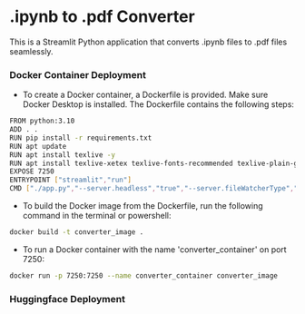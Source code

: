 # .ipynb to .pdf Converter 
This is a Streamlit Python application that converts .ipynb files to .pdf files seamlessly. 

### **Docker Container Deployment**
- To create a Docker container, a Dockerfile is provided. Make sure Docker Desktop is installed. The Dockerfile contains the following steps: 
```bash
FROM python:3.10
ADD . . 
RUN pip install -r requirements.txt 
RUN apt update 
RUN apt install texlive -y
RUN apt install texlive-xetex texlive-fonts-recommended texlive-plain-generic texlive-latex-extra pandoc -y
EXPOSE 7250 
ENTRYPOINT ["streamlit","run"] 
CMD ["./app.py","--server.headless","true","--server.fileWatcherType","none","--browser.gatherUsageStats","false","--server.port=7250","--server.address=0.0.0.0"]
```
- To build the Docker image from the Dockerfile, run the following command in the terminal or powershell: 
```bash
docker build -t converter_image . 
```
- To run a Docker container with the name 'converter_container' on port 7250: 
```bash
docker run -p 7250:7250 --name converter_container converter_image
```


### **Huggingface Deployment**

